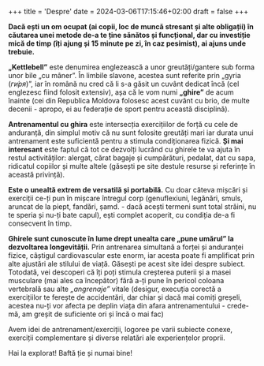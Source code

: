 +++
title = 'Despre'
date = 2024-03-06T17:15:46+02:00
draft = false
+++
<!--![logo](/images/g214.svg)--> 

**Dacă ești un om ocupat (ai copii, loc de muncă stresant și alte obligații) în căutarea unei metode de-a te ține sănătos și funcțional, dar cu investiție mică de timp (îți ajung și 15 minute pe zi, în caz pesimist), ai ajuns unde trebuie.**

**„Kettlebell”** este denumirea englezească a unor greutăți/gantere sub forma unor bile „cu mâner”. În limbile slavone, acestea sunt referite prin „gyria (*ги́ря*)”, iar în română nu cred că li s-a găsit un cuvânt dedicat încă (cel englezesc fiind folosit extensiv), așa că le vom numi **„ghire”** de acum înainte (cei din Republica Moldova folosesc acest cuvânt cu brio, de multe decenii - apropo, ei au federație de sport pentru această disciplină).

**Antrenamentul cu ghira** este intersecția exercițiilor de forță cu cele de anduranță, din simplul motiv că nu sunt folosite greutăți mari iar durata unui antrenament este suficientă pentru a stimula condiționarea fizică. **Și mai interesant** este faptul că tot ce dezvolți lucrând cu ghirele te va ajuta în restul activităților: alergat, cărat bagaje și cumpărături, pedalat, dat cu sapa, ridicatul copiilor și multe altele (găsești pe site destule resurse și referințe în această privință). 

**Este o unealtă extrem de versatilă și portabilă.** Cu doar câteva mișcări și exerciții ce-ți pun în mișcare întregul corp (genuflexiuni, legănări, smuls, aruncat de la piept, fandări, șamd. - dacă acești termeni sunt total străini, nu te speria și nu-ți bate capul), ești complet acoperit, cu condiția de-a fi consecvent în timp.

**Ghirele sunt cunoscute în lume drept unealta care „pune umărul” la dezvoltarea longevității.** Prin antrenarea simultană a forței și anduranței fizice, câștigul cardiovascular este enorm, iar acesta poate fi amplificat prin alte ajustări ale stilului de viață. Găsești pe acest site idei despre subiect. Totodată, vei descoperi că îți poți stimula creșterea puterii și a masei musculare (mai ales ca începător) fără a-ți pune în pericol coloana vertebrală sau alte *„angrenaje”* vitale (desigur, execuția corectă a exercițiilor te ferește de accidentări, dar chiar și dacă mai comiți greșeli, acestea nu-ți vor afecta pe deplin viața din afara antrenamentului - crede-mă, am greșit de suficiente ori și încă o mai fac)

Avem idei de antrenament/exerciții, logoree pe varii subiecte conexe, exerciții complementare și diverse relatări ale experiențelor proprii. 

Hai la explorat! Baftă ție și numai bine!
